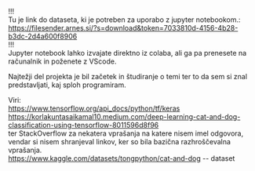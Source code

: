 !!!  
Tu je link do dataseta, ki je potreben za uporabo z jupyter notebookom.: https://filesender.arnes.si/?s=download&token=7033810d-4156-4b28-b3dc-2d4a600f8906  
!!!  
Jupyter notebook lahko izvajate direktno iz colaba, ali ga pa prenesete na računalnik in poženete z VScode.  

Najtežji del projekta je bil začetek in študiranje o temi ter to da sem si znal predstavljati, kaj sploh programiram.  

Viri:  
https://www.tensorflow.org/api_docs/python/tf/keras  
https://korlakuntasaikamal10.medium.com/deep-learning-cat-and-dog-classification-using-tensorflow-8011596d8f96  
ter StackOverflow za nekatera vprašanja na katere nisem imel odgovora, vendar si nisem shranjeval linkov, ker so bila bazična razhroščevalna vprašanja.  
https://www.kaggle.com/datasets/tongpython/cat-and-dog -- dataset
